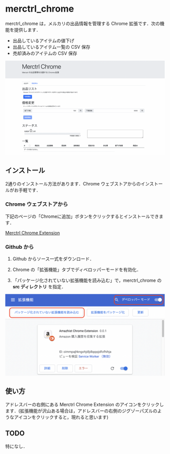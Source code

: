 # merctrl_chrome

merctrl_chrome は，メルカリの出品情報を管理する Chrome 拡張です．次の機能を提供します．

- 出品しているアイテムの値下げ
- 出品しているアイテム一覧の CSV 保存
- 売却済みのアイテムの CSV 保存

![スクリーンショット](img/screenshot.png)

## インストール

2通りのインストール方法があります．Chrome ウェブストアからのインストールがお手軽です．

### Chrome ウェブストアから

下記のページの「Chromeに追加」ボタンをクリックするとインストールできます．

[Merctrl Chrome Extension](https://chrome.google.com/webstore/detail/merhist-chrome-extension/peopdcjikckcplhdipjgfiefcggolbji?hl=ja)

### Github から

1. Github からソース一式をダウンロード．

2. Chrome の「拡張機能」タブでディベロッパーモードを有効化．

3. 「パッケージ化されていない拡張機能を読み込む」で，merctrl_chrome の **src ディレクトリ** を指定．

![スクリーンショット](img/usage_1.png)

## 使い方

アドレスバーの右側にある Merctrl Chrome Extension のアイコンをクリックします．(拡張機能が沢山ある場合は，アドレスバーの右側のジグゾーパズルのようなアイコンをクリックすると，現れると思います)

## TODO

特になし．